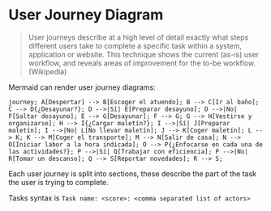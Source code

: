 # User Journey Diagram

> User journeys describe at a high level of detail exactly what steps different users take to complete a specific task within a system, application or website. This technique shows the current (as-is) user workflow, and reveals areas of improvement for the to-be workflow. (Wikipedia)

Mermaid can render user journey diagrams:

```mermaid-example
journey; A[Despertar] --> B[Escoger el atuendo]; B --> C[Ir al baño]; C --> D{¿Desayunar?}; D -->|Sí| E[Preparar desayuno]; D -->|No| F[Saltar desayuno]; E --> G[Desayunar]; F --> G; G --> H[Vestirse y organizarse]; H --> I{¿Cargar maletín?}; I -->|Sí| J[Preparar maletín]; I -->|No| L[No llevar maletín]; J --> K[Coger maletín]; L --> K; K --> M[Coger el transporte]; M --> N[Salir de casa]; N --> O[Iniciar labor a la hora indicada]; O --> P{¿Enfocarse en cada una de las actividades?}; P -->|Sí| Q[Trabajar con eficiencia]; P -->|No| R[Tomar un descanso]; Q --> S[Reportar novedades]; R --> S;
```

Each user journey is split into sections, these describe the part of the task
the user is trying to complete.

Tasks syntax is `Task name: <score>: <comma separated list of actors>`
